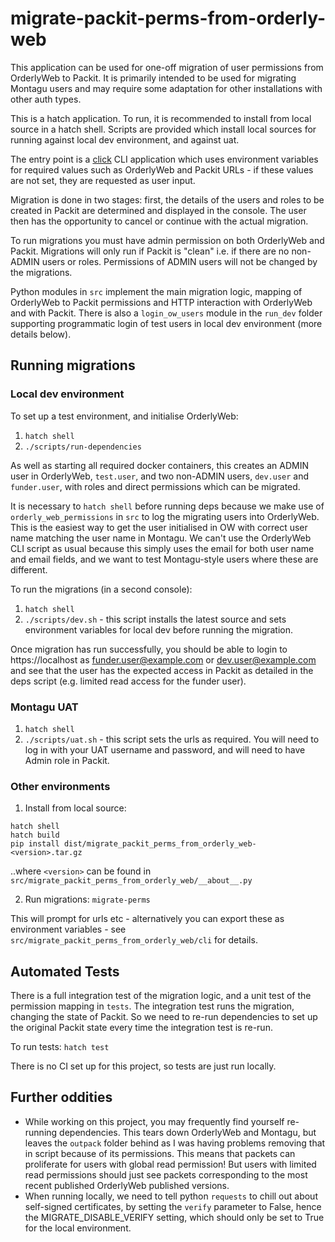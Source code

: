 # migrate-packit-perms-from-orderly-web

This application can be used for one-off migration of user permissions from OrderlyWeb to Packit. It is
primarily intended to be used for migrating Montagu users and may require some adaptation for other installations with
other auth types. 

This is a hatch application. To run, it is recommended to install from local source in a hatch shell. Scripts are 
provided which install local sources for running against local dev environment, and against uat. 

The entry point is a [click](https://click.palletsprojects.com/en/stable/) CLI application which uses environment variables
for required values such as OrderlyWeb and Packit URLs - if these values are not set, they are requested as user input. 

Migration is done in two stages: first, the details of the users and roles to be created in Packit are determined and
displayed in the console. The user then has the opportunity to cancel or continue with the actual migration. 

To run migrations you must have admin permission on both OrderlyWeb and Packit. Migrations will only run if Packit is
"clean" i.e. if there are no non-ADMIN users or roles. Permissions of ADMIN users will not be changed by the migrations. 

Python modules in `src` implement the main migration logic, mapping of OrderlyWeb to Packit permissions and HTTP
interaction with OrderlyWeb and with Packit. There is also a `login_ow_users` module in the `run_dev` folder supporting 
programmatic login of test users in local dev environment (more details below).

## Running migrations

### Local dev environment

To set up a test environment, and initialise OrderlyWeb:
1. `hatch shell`
2. `./scripts/run-dependencies`

As well as starting all required docker containers, this creates an ADMIN user in OrderlyWeb, `test.user`, and two 
non-ADMIN users, `dev.user` and `funder.user`, with roles and direct permissions which can be migrated. 

It is necessary to `hatch shell` before running deps because we make use of `orderly_web_permissions`  in `src` to log the 
migrating users into OrderlyWeb. This is the easiest way to get the user initialised in OW with correct user name
matching the user name in Montagu. We can't use the OrderlyWeb CLI script as usual because this simply uses the email
for both user name and email fields, and we want to test Montagu-style users where these are different. 

To run the migrations (in a second console):
1. `hatch shell`
2. `./scripts/dev.sh` - this script installs the latest source and sets environment variables for local dev before running the migration. 

Once migration has run successfully, you should be able to login to https://localhost as funder.user@example.com or
dev.user@example.com and see that the user has the expected access in Packit as detailed in the deps script (e.g. limited
read access for the funder user).

### Montagu UAT
1. `hatch shell`
2. `./scripts/uat.sh` - this script sets the urls as required. You will need to log in with your UAT username and password, and will
    need to have Admin role in Packit. 

### Other environments

1. Install from local source:
```console
hatch shell
hatch build
pip install dist/migrate_packit_perms_from_orderly_web-<version>.tar.gz
```
..where `<version>` can be found in `src/migrate_packit_perms_from_orderly_web/__about__.py`

2. Run migrations: `migrate-perms`

This will prompt for urls etc - alternatively you can export these as environment variables - see 
`src/migrate_packit_perms_from_orderly_web/cli` for details. 

## Automated Tests

There is a full integration test of the migration logic, and a unit test of the permission mapping in `tests`.
The integration test runs the migration, changing the state of Packit. So we need to re-run dependencies to set up the
original Packit state every time the integration test is re-run.

To run tests: `hatch test`

There is no CI set up for this project, so tests are just run locally. 

## Further oddities
- While working on this project, you may frequently find yourself re-running dependencies. This tears down OrderlyWeb and 
  Montagu, but leaves the `outpack` folder behind as I was having problems removing that in script because of its permissions. 
  This means that packets can proliferate for users with global read permission! But users with limited read permissions should
  just see packets corresponding to the most recent published OrderlyWeb published versions.  
- When running locally, we need to tell python `requests` to chill out about self-signed certificates, by setting the `verify`
  parameter to False, hence the MIGRATE_DISABLE_VERIFY setting, which should only be set to True for the local environment. 